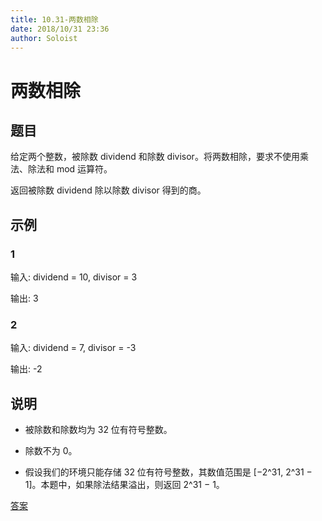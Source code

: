 ```yaml
---
title: 10.31-两数相除
date: 2018/10/31 23:36
author: Soloist
---
```

    
# 两数相除

## 题目

给定两个整数，被除数 dividend 和除数 divisor。将两数相除，要求不使用乘法、除法和 mod 运算符。

返回被除数 dividend 除以除数 divisor 得到的商。

## 示例

### 1

输入: dividend = 10, divisor = 3

输出: 3

### 2

输入: dividend = 7, divisor = -3

输出: -2

## 说明

* 被除数和除数均为 32 位有符号整数。

* 除数不为 0。
  
* 假设我们的环境只能存储 32 位有符号整数，其数值范围是 [−2^31,  2^31 − 1]。本题中，如果除法结果溢出，则返回 2^31 − 1。

[答案](https://github.com/aSoloist/java-algorithm/blob/master/code/10.31/Main.java)